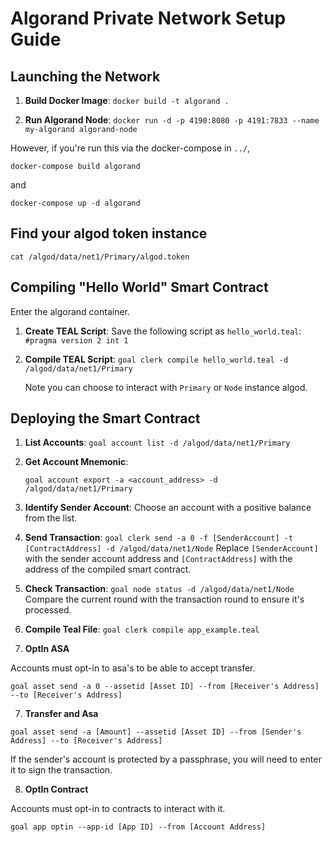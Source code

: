 # Algorand Private Network Setup Guide

## Launching the Network

1. **Build Docker Image**:
   `docker build -t algorand .`

2. **Run Algorand Node**:
   `docker run -d -p 4190:8080 -p 4191:7833 --name my-algorand algorand-node`

However, if you're run this via the docker-compose in `../`,

`docker-compose build algorand`

and

`docker-compose up -d algorand`

## Find your algod token instance

   `cat /algod/data/net1/Primary/algod.token`

## Compiling "Hello World" Smart Contract

Enter the algorand container.

1. **Create TEAL Script**:
   Save the following script as `hello_world.teal`:
   `#pragma version 2
   int 1`

2. **Compile TEAL Script**:
   `goal clerk compile hello_world.teal -d /algod/data/net1/Primary`

   Note you can choose to interact with `Primary` or `Node` instance algod.

## Deploying the Smart Contract

1. **List Accounts**:
   `goal account list -d /algod/data/net1/Primary`

2. **Get Account Mnemonic**:

   `goal account export -a <account_address> -d /algod/data/net1/Primary`

3. **Identify Sender Account**:
   Choose an account with a positive balance from the list.

4. **Send Transaction**:
   `goal clerk send -a 0 -f [SenderAccount] -t [ContractAddress] -d /algod/data/net1/Node`
   Replace `[SenderAccount]` with the sender account address and `[ContractAddress]` with the address of the compiled smart contract.

5. **Check Transaction**:
   `goal node status -d /algod/data/net1/Node`
   Compare the current round with the transaction round to ensure it's processed.

6. **Compile Teal File**:
   `goal clerk compile app_example.teal`

7. **OptIn ASA**

Accounts must opt-in to asa's to be able to accept transfer.

```
goal asset send -a 0 --assetid [Asset ID] --from [Receiver's Address] --to [Receiver's Address]
```

7. **Transfer and Asa**

```
goal asset send -a [Amount] --assetid [Asset ID] --from [Sender's Address] --to [Receiver's Address]
```
If the sender's account is protected by a passphrase, you will need to enter it to sign the transaction.

8. **OptIn Contract**

Accounts must opt-in to contracts to interact with it.

```
goal app optin --app-id [App ID] --from [Account Address]
```
